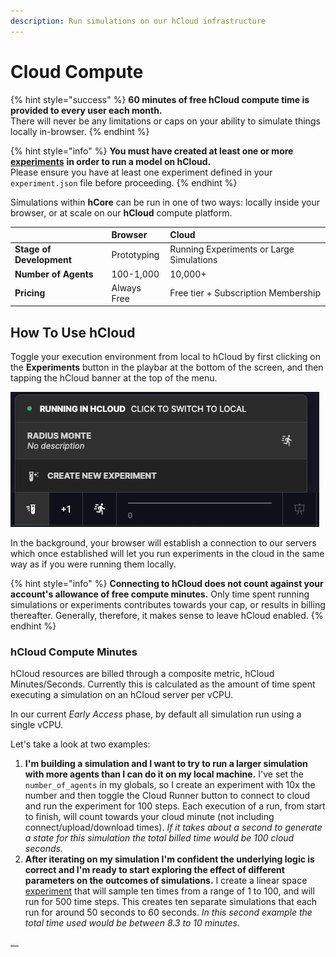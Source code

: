 ```yaml
---
description: Run simulations on our hCloud infrastructure
---
```


# Cloud Compute

{% hint style="success" %}
**60 minutes of free hCloud compute time is provided to every user each month.**  
There will never be any limitations or caps on your ability to simulate things locally in-browser.
{% endhint %}

{% hint style="info" %}
**You must have created at least one or more** [**experiments**](https://docs.hash.ai/core/experiments) **in order to run a model on hCloud.**  
Please ensure you have at least one experiment defined in your `experiment.json` file before proceeding.
{% endhint %}

Simulations within **hCore** can be run in one of two ways: locally inside your browser, or at scale on our **hCloud** compute platform.

|  | **Browser** | **Cloud** |
| :--- | :--- | :--- |
| **Stage of Development** | Prototyping | Running Experiments or Large Simulations |
| **Number of Agents** | 100-1,000 | 10,000+  |
| **Pricing** | Always Free | Free tier + Subscription Membership |

## How To Use hCloud

Toggle your execution environment from local to hCloud by first clicking on the **Experiments** button in the playbar at the bottom of the screen, and then tapping the hCloud banner at the top of the menu.

![](.gitbook/assets/screen-shot-2020-09-11-at-11.06.42-am.png)

In the background, your browser will establish a connection to our servers which once established will let you run experiments in the cloud in the same way as if you were running them locally.

{% hint style="info" %}
**Connecting to hCloud does not count against your account's allowance of free compute minutes.** Only time spent running simulations or experiments contributes towards your cap, or results in billing thereafter. Generally, therefore, it makes sense to leave hCloud enabled.
{% endhint %}

### hCloud Compute Minutes

hCloud resources are billed through a composite metric, hCloud Minutes/Seconds. Currently this is calculated as the amount of time spent executing a simulation on an hCloud server per vCPU.

In our current _Early Access_ phase, by default all simulation run using a single vCPU.

Let's take a look at two examples:

1. **I'm building a simulation and I want to try to run a larger simulation with more agents than I can do it on my local machine.** I've set the `number_of_agents` in my globals, so I create an experiment with 10x the number and then toggle the Cloud Runner button to connect to cloud and run the experiment for 100 steps. Each execution of a run, from start to finish, will count towards your cloud minute \(not including connect/upload/download times\).  _If it takes about a second to generate a state for this simulation the total billed time would be 100 cloud seconds._ 
2. **After iterating on my simulation I'm confident the underlying logic is correct and I'm ready to start exploring the effect of different parameters on the outcomes of simulations.** I create a linear space [experiment](experiments/) that will sample ten times from a range of 1 to 100, and will run for 500 time steps. This creates ten separate simulations that each run for around 50 seconds to 60 seconds.  _In this second example the total time used would be between 8.3 to 10 minutes._

\_\_

